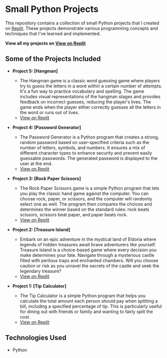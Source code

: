 # Small Python Projects

This repository contains a collection of small Python projects that I created on [Replit](https://replit.com/). These projects demonstrate various programming concepts and techniques that I've learned and implemented.

**View all my projects on [View on Replit](https://replit.com/@sshreya2003suni)**

## Some of the Projects Included
- **Project 5: [Hangman]**
  - The Hangman game is a classic word guessing game where players try to guess the letters in a word within a certain number of attempts. It's a fun way to practice vocabulary and spelling. The game includes visual representations of the hangman stages and provides feedback on incorrect guesses, reducing the player's lives. The game ends when the player either correctly guesses all the letters in the word or runs out of lives.
  - [View on Replit](https://replit.com/@sshreya2003suni/Hangman-Day-7)

- **Project 4: [Password Generator]**
  - The Password Generator is a Python program that creates a strong, random password based on user-specified criteria such as the number of letters, symbols, and numbers. It ensures a mix of different character types to enhance security and prevent easily guessable passwords. The generated password is displayed to the user at the end.
  - [View on Replit](https://replit.com/@sshreya2003suni/Password-Generator-Day-5)

- **Project 3: [Rock Paper Scissors]**
  - The Rock Paper Scissors game is a simple Python program that lets you play the classic hand game against the computer. You can choose rock, paper, or scissors, and the computer will randomly select one as well. The program then compares the choices and determines the winner based on the standard rules: rock beats scissors, scissors beat paper, and paper beats rock.
  - [View on Replit](https://replit.com/@sshreya2003suni/Rock-Paper-Scissors-Day-4)

- **Project 2: [Treasure Island]**
  - Embark on an epic adventure in the mystical land of Eldoria where legends of hidden treasures await brave adventurers like yourself. Treasure Island is a choice-based game where every decision you make determines your fate. Navigate through a mysterious castle filled with perilous traps and enchanted chambers. Will you choose caution or risk as you unravel the secrets of the castle and seek the legendary treasure?
  - [View on Replit](https://replit.com/@sshreya2003suni/Treasure-Island-Day-3)

- **Project 1: [Tip Calculator]**
  - The Tip Calculator is a simple Python program that helps you calculate the total amount each person should pay when splitting a bill, including a specified percentage of tip. This is particularly useful for dining out with friends or family and wanting to fairly split the cost.
  - [View on Replit](https://replit.com/@sshreya2003suni/Tip-Calculator-Day-2)


## Technologies Used
- Python



